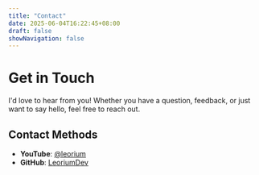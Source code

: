 ```yaml
---
title: "Contact"
date: 2025-06-04T16:22:45+08:00
draft: false
showNavigation: false
---
```


# Get in Touch

I'd love to hear from you! Whether you have a question, feedback, or just want to say hello, feel free to reach out.

## Contact Methods

- **YouTube**: [@leorium](https://youtube.com/@leorium)
- **GitHub**: [LeoriumDev](https://github.com/LeoriumDev)
